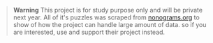 > **Warning** This project is for study purpose only and will be private next year. All of it's puzzles was scraped from [nonograms.org](https://www.nonograms.org) to show of how the project can handle large amount of data. so if you are interested, use and support their project instead.
